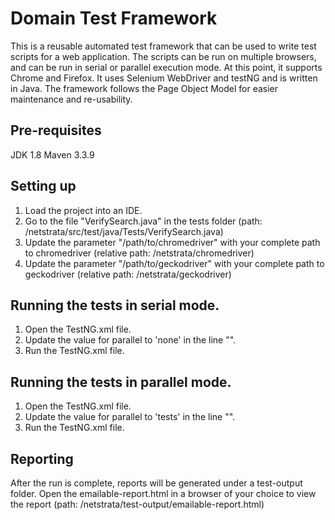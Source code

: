 # Domain Test Framework
This is a reusable automated test framework that can be used to write test scripts for a web application.
The scripts can be run on multiple browsers, and can be run in serial or parallel execution mode. At this point, it supports Chrome and Firefox.
It uses Selenium WebDriver and testNG and is written in Java.
The framework follows the Page Object Model for easier maintenance and re-usability.

## Pre-requisites
JDK 1.8
Maven 3.3.9

## Setting up
1. Load the project into an IDE.
2. Go to the file "VerifySearch.java" in the tests folder (path: /netstrata/src/test/java/Tests/VerifySearch.java)
3. Update the parameter "/path/to/chromedriver" with your complete path to chromedriver (relative path: /netstrata/chromedriver)
4. Update the parameter "/path/to/geckodriver" with your complete path to geckodriver (relative path: /netstrata/geckodriver)

## Running the tests in serial mode.
1. Open the TestNG.xml file.
2. Update the value for parallel to 'none' in the line  "<suite name="TestSuite" thread-count="2" parallel="***" >".
3. Run the TestNG.xml file.

## Running the tests in parallel mode.
1. Open the TestNG.xml file.
2. Update the value for parallel to 'tests' in the line  "<suite name="TestSuite" thread-count="2" parallel="***" >".
3. Run the TestNG.xml file.

## Reporting
After the run is complete, reports will be generated under a test-output folder.
Open the emailable-report.html in a browser of your choice to view the report (path: /netstrata/test-output/emailable-report.html)